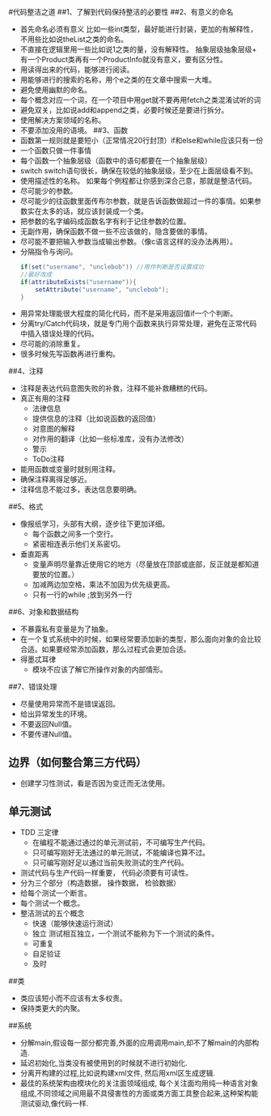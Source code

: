 #代码整洁之道
##1、了解到代码保持整洁的必要性
##2、有意义的命名
+ 首先命名必须有意义
   比如一些int类型，最好能进行封装，更加的有解释性，不用些比如说theList之类的命名。
+ 不直接在逻辑里用一些比如说1之类的量，没有解释性。
抽象层级抽象层级+ 有一个Product类再有一个ProductInfo就没有意义，要有区分性。
+ 用读得出来的代码，能够进行阅读。
+ 用能够进行的搜索的名称，用个e之类的在文章中搜索一大堆。
+ 避免使用幽默的命名。
+ 每个概念对应一个词，在一个项目中用get就不要再用fetch之类混淆试听的词
+ 避免双关，比如说add和append之类，必要时候还是要进行拆分。
+ 使用解决方案领域的名称。
+ 不要添加没用的语境。
##3、函数
+ 函数第一规则就是要短小（正常情况20行封顶）if和else和while应该只有一份
+ 一个函数只做一件事情
+ 每个函数一个抽象层级（函数中的语句都要在一个抽象层级）
+ switch
  switch语句很长，确保在较低的抽象层级，至少在上面层级看不到。
+ 使用描述性的名称。
  如果每个例程都让你感到深合己意，那就是整洁代码。
+ 尽可能少的参数。
+ 尽可能少的往函数里面传布尔参数，就是告诉函数做超过一件的事情。如果参数实在太多的话，就应该封装成一个类。
+ 把参数的名字编码成函数名字有利于记住参数的位置。
+ 无副作用，确保函数不做一些不应该做的，隐含要做的事情。
+ 尽可能不要把输入参数当成输出参数。（像c语言这样的没办法再用）。
+ 分隔指令与询问。
   ```java
   if(set("username", "unclebob")) //用作判断是否设置成功
   //最好改成
   if(attributeExists("username")){
       setAttribute("username", "unclebob");
   }
   ```
+ 用异常处理能很大程度的简化代码，而不是采用返回值if一个个判断。
+ 分离try/Catch代码块，就是专门用个函数来执行异常处理，避免在正常代码中插入错误处理的代码。
+ 尽可能的消除重复。
+ 很多时候先写函数再进行重构。

##4、注释
+ 注释是表达代码意图失败的补救，注释不能补救糟糕的代码。
+ 真正有用的注释
    - 法律信息
    - 提供信息的注释（比如说函数的返回值）
    - 对意图的解释
    - 对作用的翻译（比如一些标准库，没有办法修改）
    - 警示
    - ToDo注释
+ 能用函数或变量时就别用注释。
+ 确保注释离得足够近。
+ 注释信息不能过多，表达信息要明确。

##5、格式
+ 像报纸学习，头部有大纲，逐步往下更加详细。
  - 每个函数之间多一个空行。
  - 紧密相连表示他们关系密切。
+ 垂直距离
  - 变量声明尽量靠近使用它的地方（尽量放在顶部或底部，反正就是都知道要放的位置。）
  - 加减两边加空格，乘法不加因为优先级更高。
  - 只有一行的while ;放到另外一行

##6、对象和数据结构
+ 不暴露私有变量是为了抽象。
+ 在一个复式系统中的时候，如果经常要添加新的类型，那么面向对象的会比较合适。如果要经常添加函数，那么过程式会更加合适。
+ 得墨忒耳律
  - 模块不应该了解它所操作对象的内部情形。 

##7、错误处理
+ 尽量使用异常而不是错误返回。
+ 给出异常发生的环境。
+ 不要返回Null值。
+ 不要传递Null值。

## 边界（如何整合第三方代码）
+ 创建学习性测试，看是否因为变迁而无法使用。

## 单元测试
+ TDD 三定律
   - 在编程不能通过通过的单元测试前，不可编写生产代码。
   - 只可编写刚好无法通过的单元测试，不能编译也算不过。
   - 只可编写刚好足以通过当前失败测试的生产代码。
+ 测试代码与生产代码一样重要， 代码必须要有可读性。
+ 分为三个部分（构造数据， 操作数据， 检验数据）
+ 给每个测试一个断言。
+ 每个测试一个概念。
+ 整洁测试的五个概念
   - 快速（能够快速运行测试）
   - 独立 测试相互独立，一个测试不能称为下一个测试的条件。
   - 可重复
   - 自足验证
   - 及时

##类
+ 类应该短小而不应该有太多权责。
+ 保持类更大的内聚。

##系统
+ 分解main,假设每一部分都完善,外面的应用调用main,却不了解main的内部构造.
+ 延迟初始化,当类没有被使用到的时候就不进行初始化.
+ 分离开构建的过程,比如说构建xml文件, 然后用xml区生成逻辑.
+ 最佳的系统架构由模块化的关注面领域组成, 每个关注面均用纯一种语言对象组成,不同领域之间用最不具侵害性的方面或类方面工具整合起来,这种架构能测试驱动,像代码一样.
